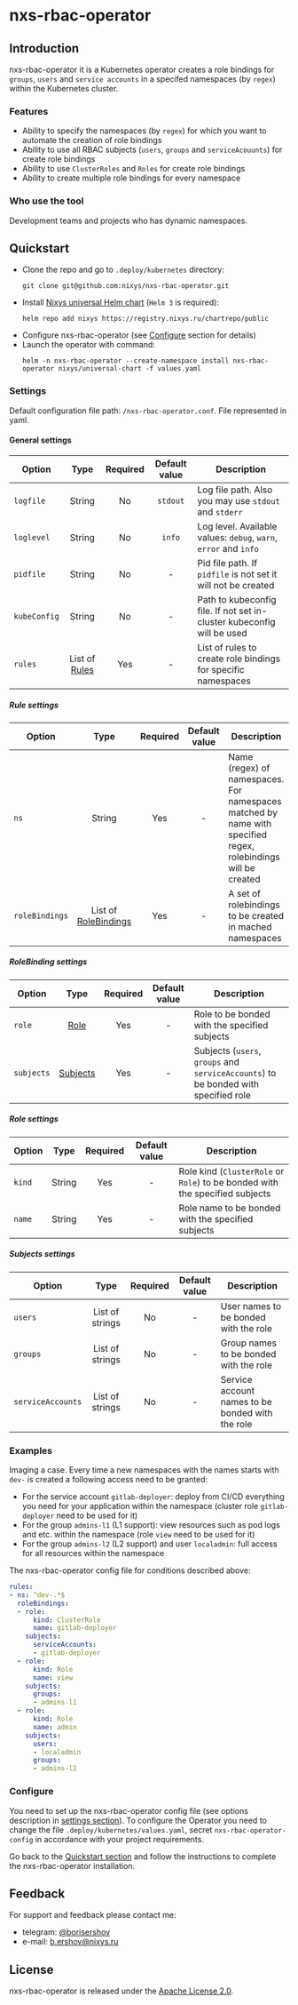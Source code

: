 # nxs-rbac-operator

## Introduction

nxs-rbac-operator it is a Kubernetes operator creates a role bindings for `groups`, `users` and `service accounts` in a specifed namespaces (by `regex`) within the Kubernetes cluster.

### Features

- Ability to specify the namespaces (by `regex`) for which you want to automate the creation of role bindings
- Ability to use all RBAC subjects (`users`, `groups` and `serviceAcouunts`) for create role bindings
- Ability to use `ClusterRoles` and `Roles` for create role bindings
- Ability to create multiple role bindings for every namespace

### Who use the tool

Development teams and projects who has dynamic namespaces.

## Quickstart

- Clone the repo and go to `.deploy/kubernetes` directory:
  ```
  git clone git@github.com:nixys/nxs-rbac-operator.git
  ```
- Install [Nixys universal Helm chart](https://github.com/nixys/nxs-universal-chart) (`Helm 3` is required):
  ```
  helm repo add nixys https://registry.nixys.ru/chartrepo/public
  ```
- Configure nxs-rbac-operator (see [Configure](#configure) section for details)
- Launch the operator with command:
  ```
  helm -n nxs-rbac-operator --create-namespace install nxs-rbac-operator nixys/universal-chart -f values.yaml
  ```

### Settings

Default configuration file path: `/nxs-rbac-operator.conf`. File represented in yaml.

#### General settings

| Option         | Type   | Required | Default value | Description                                                      |
|---             | :---:  | :---:    | :---:         |---                                                               |
| `logfile`      | String | No       | `stdout`      | Log file path. Also you may use `stdout` and `stderr` |
| `loglevel`     | String | No       | `info`        | Log level. Available values: `debug`, `warn`, `error` and `info` |
| `pidfile`      | String | No       | -             | Pid file path. If `pidfile` is not set it will not be created |
| `kubeConfig`   | String | No       | -             | Path to kubeconfig file. If not set in-cluster kubeconfig will be used |
| `rules`   | List of [Rules](#rules-settings) | Yes       | -             | List of rules to create role bindings for specific namespaces |

##### Rule settings

| Option         | Type   | Required | Default value | Description                                                      |
|---             | :---:  | :---:    | :---:         |---                                                               |
| `ns`      | String | Yes       | -      | Name (regex) of namespaces. For namespaces matched by name with specified regex, rolebindings will be created |
| `roleBindings`      | List of [RoleBindings](#roleBinding-settings) | Yes       | -      | A set of rolebindings to be created in mached namespaces |

##### RoleBinding settings

| Option         | Type   | Required | Default value | Description                                                      |
|---             | :---:  | :---:    | :---:         |---                                                               |
| `role`      | [Role](#role-settings) | Yes       | -      | Role to be bonded with the specified subjects |
| `subjects`      | [Subjects](#subjects-settings) | Yes       | -      | Subjects (`users`, `groups` and `serviceAccounts`) to be bonded with specified role |

##### Role settings

| Option         | Type   | Required | Default value | Description                                                      |
|---             | :---:  | :---:    | :---:         |---                                                               |
| `kind`      | String | Yes       | -      | Role kind (`ClusterRole` or `Role`) to be bonded with the specified subjects |
| `name`      | String | Yes       | -      | Role name to be bonded with the specified subjects |

##### Subjects settings

| Option         | Type   | Required | Default value | Description                                                      |
|---             | :---:  | :---:    | :---:         |---                                                               |
| `users`      | List of strings | No       | -      | User names to be bonded with the role |
| `groups`      | List of strings | No       | -      | Group names to be bonded with the role |
| `serviceAccounts`      | List of strings | No       | -      | Service account names to be bonded with the role |

### Examples

Imaging a case. Every time a new namespaces with the names starts with `dev-` is created a following access need to be granted:
- For the service account `gitlab-deployer`: deploy from CI/CD everything you need for your application within the namespace (cluster role `gitlab-deployer` need to be used for it)
- For the group `admins-l1` (L1 support): view resources such as pod logs and etc. within the namespace (role `view` need to be used for it)
- For the group `admins-l2` (L2 support) and user `localadmin`: full access for all resources within the namespace

The nxs-rbac-operator config file for conditions described above:
```yaml
rules:
- ns: ^dev-.*$
  roleBindings:
  - role:
      kind: ClusterRole
      name: gitlab-deployer
    subjects:
      serviceAccounts:
      - gitlab-deployer
  - role: 
      kind: Role
      name: view
    subjects:
      groups:
      - admins-l1
  - role: 
      kind: Role
      name: admin
    subjects:
      users:
      - localadmin
      groups:
      - admins-l2
```

### Configure

You need to set up the nxs-rbac-operator config file (see options description in [settings section](#settings)). To configure the Operator you need to change the file `.deploy/kubernetes/values.yaml`, secret `nxs-rbac-operator-config` in accordance with your project requirements.

Go back to the [Quickstart section](#quickstart) and follow the instructions to complete the nxs-rbac-operator installation.

## Feedback

For support and feedback please contact me:
- telegram: [@borisershov](https://t.me/borisershov)
- e-mail: b.ershov@nixys.ru

## License

nxs-rbac-operator is released under the [Apache License 2.0](LICENSE).